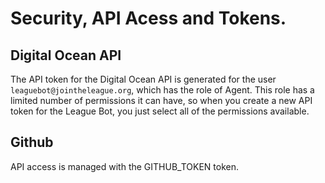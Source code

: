 # Security, API Acess and Tokens. 


## Digital Ocean API

The API token for the Digital Ocean API is generated for the user
`leaguebot@jointheleague.org`, which has the role of Agent. This role
has a limited number of permissions it can have, so when you create a 
new API token for the League Bot, you just select all 
of the permissions available. 

## Github 

API access is managed with the GITHUB_TOKEN token. 

